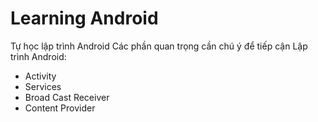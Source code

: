 # Learning Android
Tự học lập trình Android
Các phần quan trọng cần chú ý để tiếp cận Lập trình Android:
+ Activity
+ Services
+ Broad Cast Receiver
+ Content Provider
